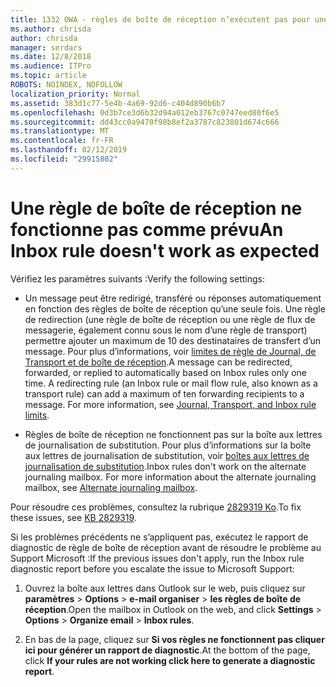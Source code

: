 ```yaml
---
title: 1332 OWA - règles de boîte de réception n’exécutent pas pour une boîte aux lettres
ms.author: chrisda
author: chrisda
manager: serdars
ms.date: 12/8/2018
ms.audience: ITPro
ms.topic: article
ROBOTS: NOINDEX, NOFOLLOW
localization_priority: Normal
ms.assetid: 383d1c77-5e4b-4a69-92d6-c404d890b6b7
ms.openlocfilehash: 0d3b7ce3d6b32d94a012eb3767c0747eed80f6e5
ms.sourcegitcommit: dd43cc0a9470f98b8ef2a3787c823801d674c666
ms.translationtype: MT
ms.contentlocale: fr-FR
ms.lasthandoff: 02/12/2019
ms.locfileid: "29915802"
---
```

# <a name="an-inbox-rule-doesnt-work-as-expected"></a><span data-ttu-id="dba72-102">Une règle de boîte de réception ne fonctionne pas comme prévu</span><span class="sxs-lookup"><span data-stu-id="dba72-102">An Inbox rule doesn't work as expected</span></span>

<span data-ttu-id="dba72-103">Vérifiez les paramètres suivants :</span><span class="sxs-lookup"><span data-stu-id="dba72-103">Verify the following settings:</span></span>
  
- <span data-ttu-id="dba72-p101">Un message peut être redirigé, transféré ou réponses automatiquement en fonction des règles de boîte de réception qu’une seule fois. Une règle de redirection (une règle de boîte de réception ou une règle de flux de messagerie, également connu sous le nom d’une règle de transport) permettre ajouter un maximum de 10 des destinataires de transfert d’un message. Pour plus d’informations, voir [limites de règle de Journal, de Transport et de boîte de réception](https://docs.microsoft.com/office365/servicedescriptions/exchange-online-service-description/exchange-online-limits).</span><span class="sxs-lookup"><span data-stu-id="dba72-p101">A message can be redirected, forwarded, or replied to automatically based on Inbox rules only one time. A redirecting rule (an Inbox rule or mail flow rule, also known as a transport rule) can add a maximum of ten forwarding recipients to a message. For more information, see [Journal, Transport, and Inbox rule limits](https://docs.microsoft.com/office365/servicedescriptions/exchange-online-service-description/exchange-online-limits).</span></span>
    
- <span data-ttu-id="dba72-p102">Règles de boîte de réception ne fonctionnent pas sur la boîte aux lettres de journalisation de substitution. Pour plus d’informations sur la boîte aux lettres de journalisation de substitution, voir [boîtes aux lettres de journalisation de substitution](https://docs.microsoft.com/Exchange/security-and-compliance/journaling/journaling#alternate-journaling-mailbox).</span><span class="sxs-lookup"><span data-stu-id="dba72-p102">Inbox rules don't work on the alternate journaling mailbox. For more information about the alternate journaling mailbox, see [Alternate journaling mailbox](https://docs.microsoft.com/Exchange/security-and-compliance/journaling/journaling#alternate-journaling-mailbox).</span></span>
    
<span data-ttu-id="dba72-109">Pour résoudre ces problèmes, consultez la rubrique [2829319 Ko](https://support.microsoft.com/kb/2829319).</span><span class="sxs-lookup"><span data-stu-id="dba72-109">To fix these issues, see [KB 2829319](https://support.microsoft.com/kb/2829319).</span></span>
  
<span data-ttu-id="dba72-110">Si les problèmes précédents ne s’appliquent pas, exécutez le rapport de diagnostic de règle de boîte de réception avant de résoudre le problème au Support Microsoft :</span><span class="sxs-lookup"><span data-stu-id="dba72-110">If the previous issues don't apply, run the Inbox rule diagnostic report before you escalate the issue to Microsoft Support:</span></span>
  
1. <span data-ttu-id="dba72-111">Ouvrez la boîte aux lettres dans Outlook sur le web, puis cliquez sur **paramètres** \> **Options** \> **e-mail organiser** \> **les règles de boîte de réception**.</span><span class="sxs-lookup"><span data-stu-id="dba72-111">Open the mailbox in Outlook on the web, and click **Settings** \> **Options** \> **Organize email** \> **Inbox rules**.</span></span>
    
2. <span data-ttu-id="dba72-112">En bas de la page, cliquez sur **Si vos règles ne fonctionnent pas cliquer ici pour générer un rapport de diagnostic**.</span><span class="sxs-lookup"><span data-stu-id="dba72-112">At the bottom of the page, click **If your rules are not working click here to generate a diagnostic report**.</span></span>
    

